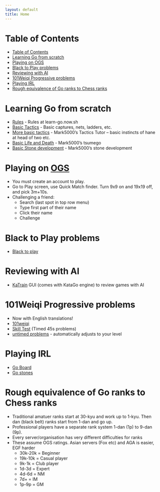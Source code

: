 ```yaml
---
layout: default
title: Home
---
```


# Table of Contents

-   [Table of Contents](#table-of-contents)
-   [Learning Go from scratch](#learning-go-from-scratch)
-   [Playing on OGS](#playing-on-ogs)
-   [Black to Play problems](#black-to-play-problems)
-   [Reviewing with AI](#reviewing-with-ai)
-   [101Weiqi Progressive problems](#101weiqi-progressive-problems)
-   [Playing IRL](#playing-irl)
-   [Rough equivalence of Go ranks to Chess ranks](#rough-equivalence-of-go-ranks-to-chess-ranks)

# Learning Go from scratch

-   [Rules](https://learn-go.now.sh) - Rules at learn-go.now.sh
-   [Basic Tactics](https://online-go.com/puzzle/1493) - Basic captures, nets, ladders, etc.
-   [More basic tactics](https://online-go.com/puzzle/1769) - Mark5000’s Tactics Tutor – basic instincts of hane at head of two etc.
-   [Basic Life and Death](https://online-go.com/puzzle/2625) - Mark5000’s tsumego
-   [Basic Stone development](https://online-go.com/puzzle/3421) - Mark5000’s stone development

# Playing on [OGS](https://online-go.com/)

-   You must create an account to play.
-   Go to Play screen, use Quick Match finder. Turn 9x9 on and 19x19 off, and pick 3m+10s.
-   Challenging a friend:
    -   Search (last spot in top row menu)
    -   Type first part of their name
    -   Click their name
    -   Challenge

# Black to Play problems

-   [Black to play](http://blacktoplay.com)

# Reviewing with AI

-   [KaTrain](https://github.com/sanderland/katrain/releases) GUI (comes with KataGo engine) to review games with AI

# 101Weiqi Progressive problems

-   Now with English translations!
-   [101weiqi](https://www.101weiqi.com)
-   [Skill Test](https://www.101weiqi.com/guan) (Timed 45s problems)
-   [untimed problems](https://www.101weiqi.com/task/do) - automatically adjusts to your level

# Playing IRL

-   [Go Board](https://store.baduk.club/collections/club-tournament-gear/products/foldable-go-board)
-   [Go stones](https://store.baduk.club/collections/club-tournament-gear/products/baduk-pieces-set-of-black-and-white)

# Rough equivalence of Go ranks to Chess ranks

-   Traditional amatuer ranks start at 30-kyu and work up to 1-kyu. Then dan (black belt) ranks start from 1-dan and go up.
-   Professional players have a separate rank system 1-dan (1p) to 9-dan (9p).
-   Every server/organisation has very different difficulties for ranks
-   These assume OGS ratings. Asian servers (Fox etc) and AGA is easier, EGF harder
    -   30k-20k = Beginner
    -   19k-10k = Casual player
    -   9k-1k = Club player
    -   1d-3d = Expert
    -   4d-6d = NM
    -   7d+ = IM
    -   1p-9p = GM
